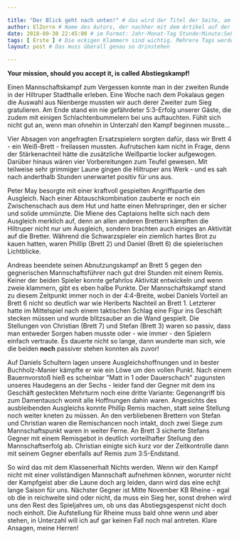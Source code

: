 ```yaml
---

title: "Der Blick geht nach unten!" # das wird der Titel der Seite, am besten in Anführungszeichen (z.B. wenn er Sonderzeichen enthält).
author: ElZorro # Name des Autors, der nachher mit dem Artikel auf der Seite angezeigt wird; das ist unabhängig vom github-Benutzernamen
date: 2018-09-30 22:45:00 # im Format: Jahr-Monat-Tag Stunde:Minute:Sekunde, die Uhrzeit ist optional
tags: [ Erste ] # Die eckigen Klammern sind wichtig. Mehrere Tags werden durch Kommas separiert
layout: post # Das muss überall genau so drinstehen

---
```

**Your mission, should you accept it, is called Abstiegskampf!**

Einen Mannschaftskampf zum Vergessen konnte man in der zweiten Runde in der Hiltruper Stadthalle erleben. Eine Woche nach dem Pokalaus gegen die Auswahl aus Nienberge mussten wir auch derer Zweiter zum Sieg gratulieren. Am Ende stand ein nie gefährdeter 5:3-Erfolg unserer Gäste, die zudem mit einigen Schlachtenbummelern bei uns auftauchten. Fühlt sich nicht gut an, wenn man ohnehin in Unterzahl den Kampf beginnen musste...
<!-- continue -->
Vier Absagen von angefragten Ersatzspielern sorgten dafür, dass wir Brett 4 - ein Weiß-Brett - freilassen mussten. Aufrutschen kam nicht in Frage, denn der Stärkenachteil hätte die zusätzliche Weißpartie locker aufgewogen. Darüber hinaus wären vier Vorbereitungen zum Teufel gewesen. Mit teilweise sehr grimmiger Laune gingen die Hiltruper ans Werk - und es sah nach anderthalb Stunden unerwartet positiv für uns aus.

Peter May besorgte mit einer kraftvoll gespielten Angriffspartie den Ausgleich. Nach einer Abtauschkombination zauberte er noch ein Zwischenschach aus dem Hut und hatte einen Mehrspringer, den er sicher und solide ummünzte. Die Miene des Captaions hellte sich nach dem Ausgleich merklich auf, denn an allen anderen Brettern kämpften die Hiltruper nicht nur um Ausgleich, sondern brachten auch einiges an Aktivität auf die Bretter. Während die Schwarzspieler ein ziemlich hartes Brot zu kauen hatten, waren Phillip (Brett 2) und Daniel (Brett 6) die spielerischen Lichtblicke.

Andreas beendete seinen Abnutzungskampf an Brett 5 gegen den gegnerischen Mannschaftsführer nach gut drei Stunden mit einem Remis. Keiner der beiden Spieler konnte gefahrlos Aktivität entwickeln und wenn zweie klammern, gibt es eben halbe Punkte. Der Mannschaftskampf stand zu diesem Zeitpunkt immer noch in der 4:4-Breite, wobei Daniels Vorteil an Brett 6 nicht so deutlich war wie Heriberts Nachteil an Brett 1. Letzterer hatte im Mittelspiel nach einem taktischen Schlag eine Figur ins Geschäft stecken müssen und wurde blitzsauber an die Wand gespielt. Die Stellungen von Christian (Brett 7) und Stefan (Brett 3) waren so passiv, dass man entweder Sorgen haben musste oder - wie immer - den Spielern einfach vertraute. Es dauerte nicht so lange, dann wunderte man sich, wie die beiden **noch** passiver stehen konnten als zuvor!

Auf Daniels Schultern lagen unsere Ausgleichshoffnungen und in bester Buchholz-Manier kämpfte er wie ein Löwe um den vollen Punkt. Nach einem Bauernvorstoß hieß es scheinbar "Matt in 1 oder Dauerschach" zugunsten unseres Haudegens an der Sechs - leider fand der Gegner mit dem ins Geschäft gesteckten Mehrturm noch eine dritte Variante: Gegenangriff bis zum Damentausch womit alle Hoffnungen dahin waren. Angesichts des ausbleibenden Ausgleichs konnte Phillip Remis machen, statt seine Stellung noch weiter kneten zu müssen. An den verbliebenen Brettern von Stefan und Christian waren die Remischancen noch intakt, doch zwei Siege zum Mannschaftspunkt waren in weiter Ferne. An Brett 3 sicherte Stefans Gegner mit einem Remisgebot in deutlich vorteilhafter Stellung den Mannschaftserfolg ab. Christian einigte sich kurz vor der Zeitkontrolle dann mit seinem Gegner ebenfalls auf Remis zum 3:5-Endstand.

So wird das mit dem Klassenerhalt Nichts werden. Wenn wir den Kampf nicht mit einer vollständigen Mannschaft aufnehmen können, worunter nicht der Kampfgeist aber die Laune doch arg leiden, dann wird das eine echjt lange Saison für uns. Nächster Gegner ist Mitte November KB Rheine - egal ob die in reichweite sind oder nicht, da muss ein Sieg her, sonst drehen wird uns den Rest des Spieljahres um, ob uns das Abstiegsgespenst nicht doch noch einholt. Die Aufstellung für Rheine muss bald ohne wenn und aber stehen, in Unterzahl will ich auf gar keinen Fall noch mal antreten. Klare Ansagen, meine Herren!

